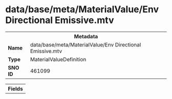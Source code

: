 <h1>data/base/meta/MaterialValue/Env Directional Emissive.mtv</h1><table><tr><th colspan="100%">Metadata</th></tr><tr><td><b>Name</b></td><td>data/base/meta/MaterialValue/Env Directional Emissive.mtv</td></tr><tr><td><b>Type</b></td><td>MaterialValueDefinition</td></tr><tr><td><b>SNO ID</b></td><td>461099</td></tr></table>

<table><tr><th colspan="100%">Fields</th></tr></table>

